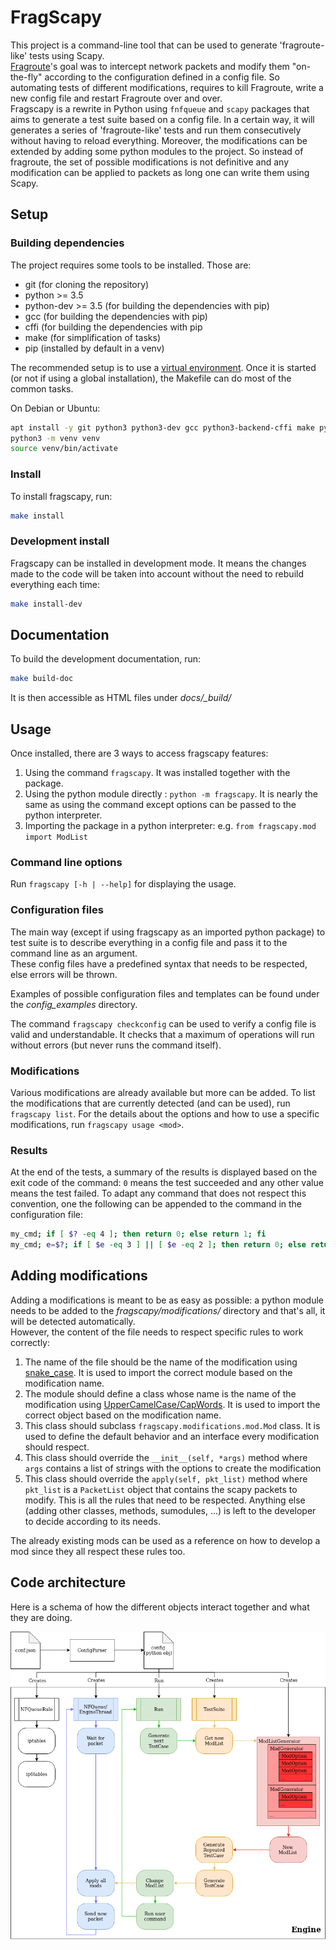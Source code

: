 # FragScapy

This project is a command-line tool that can be used to generate
'fragroute-like' tests using Scapy.  
[Fragroute](https://www.monkey.org/~dugsong/fragroute/)'s goal was to
intercept network packets and modify them "on-the-fly" according to the
configuration defined in a config file. So automating tests of different
modifications, requires to kill Fragroute, write a new config file and restart
Fragroute over and over.  
Fragscapy is a rewrite in Python using `fnfqueue` and `scapy` packages that
aims to generate a test suite based on a config file. In a certain way, it
will generates a series of 'fragroute-like' tests and run them consecutively
without having to reload everything. Moreover, the modifications can be
extended by adding some python modules to the project. So instead of fragroute,
the set of possible modifications is not definitive and any modification can be
applied to packets as long one can write them using Scapy.


## Setup

### Building dependencies

The project requires some tools to be installed. Those are:
* git  (for cloning the repository)
* python >= 3.5
* python-dev >= 3.5  (for building the dependencies with pip)
* gcc  (for building the dependencies with pip)
* cffi (for building the dependencies with pip
* make (for simplification of tasks)
* pip  (installed by default in a venv)

The recommended setup is to use a
[virtual environment](https://docs.python.org/3.5/library/venv.html). Once it
is started (or not if using a global installation), the Makefile can do most
of the common tasks.

On Debian or Ubuntu:
```bash
apt install -y git python3 python3-dev gcc python3-backend-cffi make python3-venv
python3 -m venv venv
source venv/bin/activate
```

### Install

To install fragscapy, run:
```bash
make install
```

### Development install

Fragscapy can be installed in development mode. It means the changes made to
the code will be taken into account without the need to rebuild everything
each time:
```bash
make install-dev
```

## Documentation

To build the development documentation, run:
```bash
make build-doc
```
It is then accessible as HTML files under _docs/\_build/_


## Usage

Once installed, there are 3 ways to access fragscapy features:
1. Using the command `fragscapy`. It was installed together with the package.
2. Using the python module directly : `python -m fragscapy`. It is nearly the
    same as using the command except options can be passed to the python
    interpreter.
3. Importing the package in a python interpreter: e.g. ```from fragscapy.mod import ModList```


### Command line options

Run `fragscapy [-h | --help]` for displaying the usage.


### Configuration files

The main way (except if using fragscapy as an imported python package) to
test suite is to describe everything in a config file and pass it to the
command line as an argument.  
These config files have a predefined syntax that needs to be respected, else
errors will be thrown.

Examples of possible configuration files and templates can be found under the
_config\_examples_ directory.

The command `fragscapy checkconfig` can be used to verify a config file is
valid and understandable. It checks that a maximum of operations will run
without errors (but never runs the command itself).


### Modifications

Various modifications are already available but more can be added. To list
the modifications that are currently detected (and can be used), run
`fragscapy list`. For the details about the options and how to use a specific
modifications, run `fragscapy usage <mod>`.


### Results

At the end of the tests, a summary of the results is displayed based on the
exit code of the command: `0` means the test succeeded and any other value
means the test failed. To adapt any command that does not respect this
convention, one the following can be appended to the command in the
configuration file:
```bash
my_cmd; if [ $? -eq 4 ]; then return 0; else return 1; fi
my_cmd; e=$?; if [ $e -eq 3 ] || [ $e -eq 2 ]; then return 0; else return $e; fi
```


## Adding modifications

Adding a modifications is meant to be as easy as possible: a python module
needs to be added to the _fragscapy/modifications/_ directory and that's all,
it will be detected automatically.  
However, the content of the file needs to respect specific rules to work
correctly:
1. The name of the file should be the name of the modification using
    [snake_case](https://en.wikipedia.org/wiki/Snake_case). It is used to
    import the correct module based on the modification name.
2. The module should define a class whose name is the name of the modification
    using [UpperCamelCase/CapWords](https://en.wikipedia.org/wiki/Camel_case).
    It is used to import the correct object based on the modification name.
3. This class should subclass `fragscapy.modifications.mod.Mod` class. It is
    used to define the default behavior and an interface every modification
    should respect.
4. This class should override the `__init__(self, *args)` method where `args`
    contains a list of strings with the options to create the modification
5. This class should override the `apply(self, pkt_list)` method where
    `pkt_list` is a `PacketList` object that contains the scapy packets to
    modify.
This is all the rules that need to be respected. Anything else (adding other
classes, methods, sumodules, ...) is left to the developer to decide according
to its needs.

The already existing mods can be used as a reference on how to develop a mod
since they all respect these rules too.

## Code architecture

Here is a schema of how the different objects interact together and what they
are doing.

![media/architecture.png](media/architecture.png "The architecture of the project")
